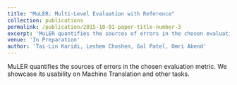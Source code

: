 ```yaml
---
title: "MuLER: Multi-Level Evaluation with Reference"
collection: publications
permalink: /publication/2015-10-01-paper-title-number-3
excerpt: 'MuLER quantifies the sources of errors in the chosen evaluation metric. We showcase its usability on Machine Translation and other tasks.'
venue: 'In Preparation'
author: 'Tai-Lin Karidi, Leshem Choshen, Gal Patel, Omri Abend'
---
```

MuLER quantifies the sources of errors in the chosen evaluation metric.
We showcase its usability on Machine Translation and other tasks. 
